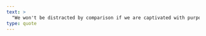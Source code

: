 ```yaml
---
text: >
  "We won't be distracted by comparison if we are captivated with purpose." - Bob Goff
type: quote
---
```

